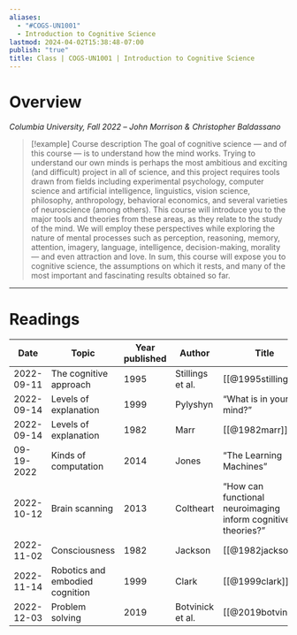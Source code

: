 ```yaml
---
aliases:
  - "#COGS-UN1001"
  - Introduction to Cognitive Science
lastmod: 2024-04-02T15:38:48-07:00
publish: "true"
title: Class | COGS-UN1001 | Introduction to Cognitive Science
---
```

# Overview

*Columbia University, Fall 2022* – *John Morrison & Christopher Baldassano* 

>[!example] Course description
>The goal of cognitive science — and of this course — is to understand how the mind works. Trying to understand our own minds is perhaps the most ambitious and exciting (and difficult) project in all of science, and this project requires tools drawn from fields including experimental psychology, computer science and artificial intelligence, linguistics, vision science, philosophy, anthropology, behavioral economics, and several varieties of neuroscience (among others). This course will introduce you to the major tools and theories from these areas, as they relate to the study of the mind. We will employ these perspectives while exploring the nature of mental processes such as perception, reasoning, memory, attention, imagery, language, intelligence, decision-making, morality— and even attraction and love. In sum, this course will expose you to cognitive science, the assumptions on which it rests, and many of the most important and fascinating results obtained so far.

---
# Readings

| Date       | Topic                           | Year published | Author           | Title                                                        |
| ---------- | ------------------------------- | -------------- | ---------------- | ------------------------------------------------------------ |
| 2022-09-11 | The cognitive approach          | 1995           | Stillings et al. | [[@1995stillings]]                                           |
| 2022-09-14 | Levels of explanation           | 1999           | Pylyshyn         | “What is in your mind?”                                      |
| 2022-09-14 | Levels of explanation           | 1982           | Marr             | [[@1982marr]]                                                |
| 09-19-2022 | Kinds of computation            | 2014           | Jones            | “The Learning Machines”                                      |
| 2022-10-12 | Brain scanning                  | 2013           | Coltheart        | “How can functional neuroimaging inform cognitive theories?” |
| 2022-11-02 | Consciousness                   | 1982           | Jackson          | [[@1982jackson]]                                             |
| 2022-11-14 | Robotics and embodied cognition | 1999           | Clark            | [[@1999clark]]                                               |
| 2022-12-03 | Problem solving                 | 2019           | Botvinick et al. | [[@2019botvinick]]                                           |
